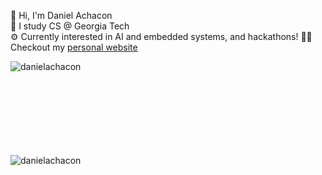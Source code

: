 👋 Hi, I'm Daniel Achacon  
🐝 I study CS @ Georgia Tech  
⚙️ Currently interested in AI and embedded systems, and hackathons!
👨‍💻 Checkout my [personal website](https://danielachacon.me/)
<p><img align="left" src="https://github-readme-stats.vercel.app/api/top-langs?username=danielachacon&show_icons=true&locale=en&layout=compact" alt="danielachacon" /></p>
<br></br>
<br></br>
<br></br>
<br></br>
<p align="left"> <img src="https://komarev.com/ghpvc/?username=danielachacon&label=Profile%20views&color=0e75b6&style=flat" alt="danielachacon" /> </p>
